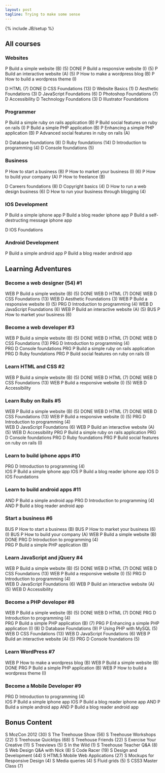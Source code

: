 ```yaml
---
layout: post
tagline: Trying to make some sense
---
```

{% include JB/setup %}

## All courses
### Websites

P Build a simple website (B) (5) DONE
P Build a responsive website (I) (5)
P Build an interactive website (A) (5)
P How to make a wordpress blog (B)
P How to build a wordpress theme (I)

D HTML (7) DONE
D CSS Foundations (13)
D Website Basics (1)
D Aesthetic Foundations (3)
D JavaScript Foundations (6)
D Photoshop Foundations (7)
D Accessibility
D Technology Foundations (3)
D Illustrator Foundations

### Programmer

P Build a simple ruby on rails application (B)
P Build social features on ruby on rails (I)
P Build a simple PHP application (B)
P Enhancing a simple PHP application (B)
P Advanced social features in ruby on rails (A)

D Database foundations (8)
D Ruby foundations (14)
D Introduction to programming (4)
D Console foundations (5)

### Business

P How to start a business (B)
P How to market your business (I) (6)
P How to build your company (A)
P How to freelance (B)

D Careers foundations (8)
D Copyright basics (4)
D How to run a web design business (6)
D How to run your business through blogging (4)

### IOS Development

P Build a simple iphone app
P Build a blog reader iphone app
P Build a self-destructing message iphone app

D IOS Foundations

### Android Development

P Build a simple android app
P Build a blog reader android app


## Learning Adventures
### Become a web designer (54) #1

WEB P Build a simple website (B) (5) DONE
WEB D HTML (7) DONE
WEB D CSS Foundations (13)
WEB D Aesthetic Foundations (3)
WEB P Build a responsive website (I) (5)
PRG D Introduction to programming (4) 
WEB D JavaScript Foundations (6)
WEB P Build an interactive website (A) (5)
BUS P How to market your business (6)

### Become a web developer #3

WEB P Build a simple website (B) (5) DONE
WEB D HTML (7) DONE
WEB D CSS Foundations (13)
PRG D Introduction to programming (4)  
PRG D Console foundations
PRG P Build a simple ruby on rails application
PRG D Ruby foundations
PRG P Build social features on ruby on rails (I)

### Learn HTML and CSS #2

WEB P Build a simple website (B) (5) DONE
WEB D HTML (7) DONE
WEB D CSS Foundations (13)
WEB P Build a responsive website (I) (5)
WEB D Accessibility

### Learn Ruby on Rails #5

WEB P Build a simple website (B) (5) DONE
WEB D HTML (7) DONE
WEB D CSS Foundations (13)
WEB P Build a responsive website (I) (5)
PRG D Introduction to programming (4)  
WEB D JavaScript Foundations (6)
WEB P Build an interactive website (A) (5)
WEB D Accessibility
PRG P Build a simple ruby on rails application
PRG D Console foundations
PRG D Ruby foundations
PRG P Build social features on ruby on rails (I)

### Learn to build iphone apps #10

PRG D Introduction to programming (4)  
IOS P Build a simple iphone app
IOS P Build a blog reader iphone app
IOS D IOS Foundations

### Learn to build android apps #11

AND P Build a simple android app
PRG D Introduction to programming (4)  
AND P Build a blog reader android app

### Start a business #6

BUS P How to start a business (B)
BUS P How to market your business (6) (I)
BUS P How to build your company (A)
WEB P Build a simple website (B) DONE
PRG D Introduction to programming (4)  
PRG P Build a simple PHP application (B)

### Learn JavaScript and jQuery #4

WEB P Build a simple website (B) (5) DONE
WEB D HTML (7) DONE
WEB D CSS Foundations (13)
WEB P Build a responsive website (I) (5)
PRG D Introduction to programming (4)  
WEB D JavaScript Foundations (6)
WEB P Build an interactive website (A) (5)
WEB D Accessibility

### Become a PHP developer #8

WEB P Build a simple website (B) (5) DONE
WEB D HTML (7) DONE
PRG D Introduction to programming (4)  
PRG P Build a simple PHP application (B) (7)
PRG P Enhancing a simple PHP application (I) (8)
D Database Foundations (9)
P Using PHP with MySQL (5)
WEB D CSS Foundations (13)
WEB D JavaScript Foundations (6)
WEB P Build an interactive website (A) (5)
PRG D Console foundations (5)

### Learn WordPress #7

WEB P How to make a wordpress blog (B)
WEB P Build a simple website (B) DONE
PRG P Build a simple PHP application (B)
WEB P How to build a wordpress theme (I)

### Become a Mobile Developer #9

PRG D Introduction to programming (4)  
IOS P Build a simple iphone app
IOS P Build a blog reader iphone app
AND P Build a simple android app
AND P Build a blog reader android app

## Bonus Content

S MozCon 2012 (30)
S The Treehouse Show (56)
S Treehouse Workshops (22)
S Treehouse Quicktips (68)
S Treehouse Friends (22)
S Exercise Your Creative (11)
S Treeviews (5)
S In the Wild (1)
S Treehouse Teacher Q&A (8)
S Web Design Q&A with Nick (8)
S Code Racer (19)
S Design and Development (44)
S HTML5 Mobile Web Applications (27)
S Mockups for Responsive Design (4)
S Media queries (4)
S Fluid grids (5)
S CSS3 Master Class (7)




